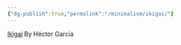 ```yaml
---
{"dg-publish":true,"permalink":"/minimalism/ikigai/"}
---
```


[Ikigai](https://www.amazon.com/Ikigai-Japanese-Secret-Long-Happy/dp/0143130722)
By Héctor García
